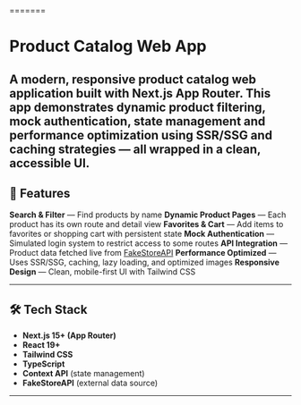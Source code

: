 =======

# Product Catalog Web App

A modern, responsive product catalog web application built with **Next.js App Router**. This app demonstrates dynamic product filtering, mock authentication, state management and performance optimization using SSR/SSG and caching strategies — all wrapped in a clean, accessible UI.
---

## 🚀 Features

**Search & Filter** — Find products by name
**Dynamic Product Pages** — Each product has its own route and detail view
**Favorites & Cart** — Add items to favorites or shopping cart with persistent state
**Mock Authentication** — Simulated login system to restrict access to some routes
**API Integration** — Product data fetched live from [FakeStoreAPI](https://fakestoreapi.com/)
**Performance Optimized** — Uses SSR/SSG, caching, lazy loading, and optimized images
**Responsive Design** — Clean, mobile-first UI with Tailwind CSS

---

## 🛠 Tech Stack

- **Next.js 15+ (App Router)**
- **React 19+**
- **Tailwind CSS**
- **TypeScript**
- **Context API** (state management)
- **FakeStoreAPI** (external data source)

---
